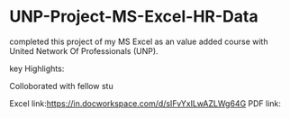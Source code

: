 # UNP-Project-MS-Excel-HR-Data

completed this project of my MS Excel as an value added course with United Network Of Professionals (UNP).

key Highlights:


Colloborated with fellow stu

Excel link:https://in.docworkspace.com/d/sIFvYxILwAZLWg64G
PDF link:
